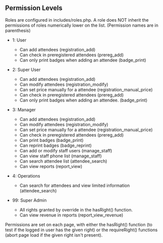Permission Levels
-----------------

Roles are configured in includes/roles.php. A role does NOT inherit the permissions of 
roles numerically lower on the list. (Permission names are in parenthesis)

- 1: User
    + Can add attendees (registration_add)
    + Can check in preregistered attendees (prereg_add)
    + Can only print badges when adding an attendee (badge_print)
  
- 2: Super User
    + Can add attendees (registration_add)
    + Can modify attendees (registration_modify)
    + Can set price manually for a attendee (registration_manual_price)
    + Can check in preregistered attendees (prereg_add)
    + Can only print badges when adding an attendee. (badge_print)
  
- 3: Manager
    + Can add attendees (registration_add)
    + Can modify attendees (registration_modify)
    + Can set price manually for a attendee (registration_manual_price)
    + Can check in preregistered attendees (prereg_add)
    + Can print badges (badge_print)
    + Can reprint badges (badge_reprint)
    + Can add or modify staff users (manage_staff)
    + Can view staff phone list (manage_staff)
    + Can search attendee list (attendee_search)
    + Can view reports (report_view)
  
- 4: Operations
    + Can search for attendees and view limited information (attendee_search)
  
- 99: Super Admin
    + All rights granted by override in the hasRight() function.
    + Can view revenue in reports (report_view_revenue)
    
    
Permissions are set on each page, with either the hasRight() function (to test if the logged in
user has the given right) or the requireRight() functions (abort page load if the given right
isn't present).

    